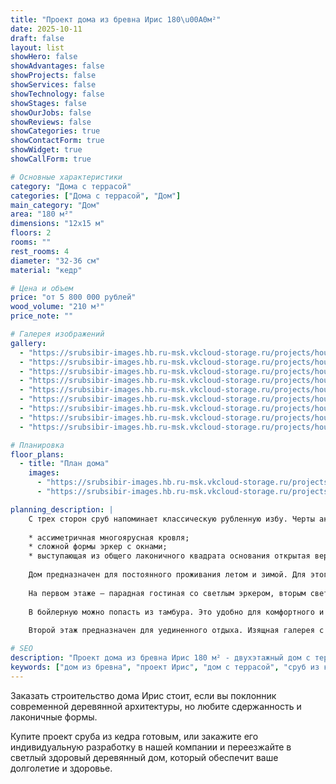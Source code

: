 ```yaml
---
title: "Проект дома из бревна Ирис 180\u00A0м²"
date: 2025-10-11
draft: false
layout: list
showHero: false
showAdvantages: false
showProjects: false
showServices: false
showTechnology: false
showStages: false
showOurJobs: false
showReviews: false
showCategories: true
showContactForm: true
showWidget: true
showCallForm: true

# Основные характеристики
category: "Дома с террасой"
categories: ["Дома с террасой", "Дом"]
main_category: "Дом"
area: "180 м²"
dimensions: "12х15 м"
floors: 2
rooms: ""
rest_rooms: 4
diameter: "32-36 см"
material: "кедр"

# Цена и объем
price: "от 5 800 000 рублей"
wood_volume: "210 м³"
price_note: ""

# Галерея изображений
gallery:
  - "https://srubsibir-images.hb.ru-msk.vkcloud-storage.ru/projects/houses/iris-180/iris-180-1.jpg"        
  - "https://srubsibir-images.hb.ru-msk.vkcloud-storage.ru/projects/houses/iris-180/iris-180-2.jpg"        
  - "https://srubsibir-images.hb.ru-msk.vkcloud-storage.ru/projects/houses/iris-180/iris-180-3.jpg"        
  - "https://srubsibir-images.hb.ru-msk.vkcloud-storage.ru/projects/houses/iris-180/iris-180-4.jpg"        
  - "https://srubsibir-images.hb.ru-msk.vkcloud-storage.ru/projects/houses/iris-180/iris-180-5.jpg"        
  - "https://srubsibir-images.hb.ru-msk.vkcloud-storage.ru/projects/houses/iris-180/iris-180-6.jpg"        
  - "https://srubsibir-images.hb.ru-msk.vkcloud-storage.ru/projects/houses/iris-180/iris-180-7.jpg"        
  - "https://srubsibir-images.hb.ru-msk.vkcloud-storage.ru/projects/houses/iris-180/iris-180-8.png"        
  - "https://srubsibir-images.hb.ru-msk.vkcloud-storage.ru/projects/houses/iris-180/iris-180-9.png"   

# Планировка
floor_plans:
  - title: "План дома"
    images:
      - "https://srubsibir-images.hb.ru-msk.vkcloud-storage.ru/projects/houses/iris-180/iris-180-8.png"        
      - "https://srubsibir-images.hb.ru-msk.vkcloud-storage.ru/projects/houses/iris-180/iris-180-9.png"

planning_description: |
    С трех сторон сруб напоминает классическую рубленную избу. Черты актуального стиля в постройку вносит сложная форма фасада:
    
    * ассиметричная многоярусная кровля;
    * сложной формы эркер с окнами;
    * выступающая из общего лаконичного квадрата основания открытая веранда в одну крышу с домом.
    
    Дом предназначен для постоянного проживания летом и зимой. Для этого подходят не только стены, сложенные из бревна большого диаметра, но и планировка помещений. От зимних сквозняков внутренне пространство дома защищает теплый тамбур, ведущий в прихожую. Только из нее можно попасть в жилые помещения, в которых не будет сквозняков.
    
    На первом этаже – парадная гостиная со светлым эркером, вторым светом и аркой в кухню. Из нее предусмотрен прямой выход на веранду, которая в теплое время года может стать дополнительным пространством для проведения торжественных мероприятий или посиделок с друзьями.
    
    В бойлерную можно попасть из тамбура. Это удобно для комфортного и незаметного обслуживания дома. Небольшое помещение на первом этаже – гостевая спальня.
    
    Второй этаж предназначен для уединенного отдыха. Изящная галерея с видом на гостиную объединяет входы в три равноценных спальни и санузел второго этажа. Эти помещения наполнены светом и воздухом. В них тихо и тепло, даже в сильный мороз. Здесь комфортно спать и приятно проводить время.

# SEO
description: "Проект дома из бревна Ирис 180 м² - двухэтажный дом с террасой в современном стиле для постоянного проживания"
keywords: ["дом из бревна", "проект Ирис", "дом с террасой", "сруб из кедра", "дом 180 м²"]
---
```


Заказать строительство дома Ирис стоит, если вы поклонник современной деревянной архитектуры, но любите сдержанность и лаконичные формы.

Купите проект сруба из кедра готовым, или закажите его индивидуальную разработку в нашей компании и переезжайте в светлый здоровый деревянный дом, который обеспечит ваше долголетие и здоровье.
